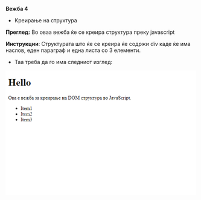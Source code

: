 **Вежба 4**
- Креирање на структура

**Преглед:** Во оваа вежба ќе се креира структура преку javascript

**Инструкции**: Структурата што ќе се креира ќе содржи div каде ќе има наслов, еден параграф и една листа со 3 елементи. 
- Таа треба да го има следниот изглед:

![](img/image1.png)
